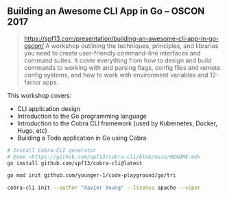 ## Building an Awesome CLI App in Go – OSCON 2017

> <https://spf13.com/presentation/building-an-awesome-cli-app-in-go-oscon/>
> A workshop outlining the techniques, principles, and libraries you need to create user-friendly command-line interfaces and command suites.
> It cover everything from how to design and build commands to working with and parsing flags, config files and remote config systems, and how to work with environment variables and 12-factor apps.

This workshop covers:

- CLI application design
- Introduction to the Go programming language
- Introduction to the Cobra CLI framework (used by Kubernetes, Docker, Hugo, etc)
- Building a Todo application in Go using Cobra

```sh
# Install Cobra-CLI generator
# @see <https://github.com/spf13/cobra-cli/blob/main/README.md>
go install github.com/spf13/cobra-cli@latest

go mod init github.com/younger-1/code-playground/go/tri                                                                                       at  github.com/younger-1/code-playground

cobra-cli init --author "Xavier Young" --license apache --viper
```
